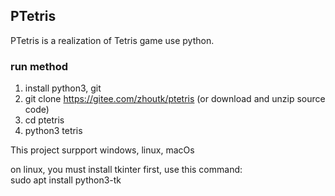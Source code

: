 ## PTetris

PTetris is a realization of Tetris game use python.

### run method
1. install python3, git
2. git clone https://gitee.com/zhoutk/ptetris (or download and unzip source code)
3. cd ptetris
4. python3 tetris

This project surpport windows, linux, macOs

on linux, you must install tkinter first, use this command:  
sudo apt install python3-tk